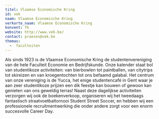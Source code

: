 ```yaml
---
titel: Vlaamse Economische Kring
id: vek
naam: Vlaamse Economische Kring
verkorte_naam: Vlaamse Economische Kring
konvent: fk
website: http://www.vek.be/
contact: praeses@vek.be
themas:
  -  faculteiten
---
```

Als sinds 1923 is de Vlaamse Economische Kring de studentenvereniging van de hele Faculteit Economie en Bedrijfskunde. Onze kalender staat bol van studentikoze activiteiten: van bierbowlen tot paintballen, van citytrips tot skireizen en van kroegentochten tot ons befaamd galabal.
Het centrum van onze vereniging is de Yucca, het enige studentencafé in Gent waar je aan zeer studentikoze prijzen een dik feestje kan bouwen of gewoon kan genieten van ons geweldig terras!
Naast deze dagelijkse activiteiten verzorgen wij ook de boekenverkoop, organiseren wij het tweedaags fantastisch straatvoetbaltornooi Student Street Soccer, en hebben wij een professionele recruitmentwerking die onder andere zorgt voor een enorm succesvolle Career Day.

